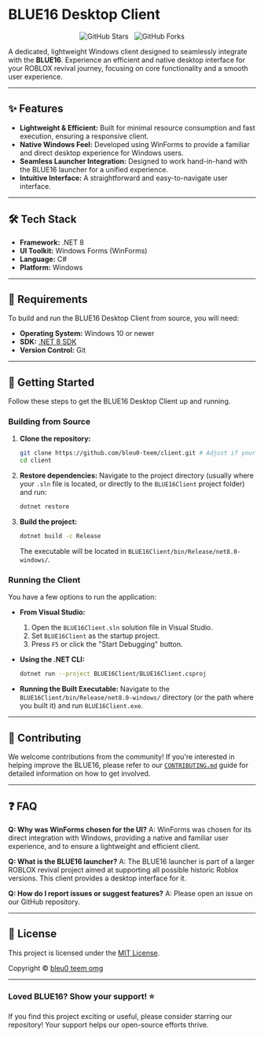 # BLUE16 Desktop Client

<p align="center">
  <img src="https://img.shields.io/github/stars/bleu0-teem/client?style=for-the-badge&logo=github&label=Stars" alt="GitHub Stars"/>
  &nbsp;
  <img src="https://img.shields.io/github/forks/bleu0-teem/client?style=for-the-badge&logo=github&label=Forks" alt="GitHub Forks"/>
</p>

A dedicated, lightweight Windows client designed to seamlessly integrate with the **BLUE16**. Experience an efficient and native desktop interface for your ROBLOX revival journey, focusing on core functionality and a smooth user experience.

---

## ✨ Features

*   **Lightweight & Efficient:** Built for minimal resource consumption and fast execution, ensuring a responsive client.
*   **Native Windows Feel:** Developed using WinForms to provide a familiar and direct desktop experience for Windows users.
*   **Seamless Launcher Integration:** Designed to work hand-in-hand with the BLUE16 launcher for a unified experience.
*   **Intuitive Interface:** A straightforward and easy-to-navigate user interface.

---

## 🛠️ Tech Stack

*   **Framework:** .NET 8
*   **UI Toolkit:** Windows Forms (WinForms)
*   **Language:** C#
*   **Platform:** Windows

---

## 🚀 Requirements

To build and run the BLUE16 Desktop Client from source, you will need:

*   **Operating System:** Windows 10 or newer
*   **SDK:** [.NET 8 SDK](https://dotnet.microsoft.com/download/dotnet/8.0)
*   **Version Control:** Git

---

## 🏁 Getting Started

Follow these steps to get the BLUE16 Desktop Client up and running.

### Building from Source

1.  **Clone the repository:**
    ```bash
    git clone https://github.com/bleu0-teem/client.git # Adjust if your repo name is different
    cd client
    ```

2.  **Restore dependencies:**
    Navigate to the project directory (usually where your `.sln` file is located, or directly to the `BLUE16Client` project folder) and run:
    ```bash
    dotnet restore
    ```

3.  **Build the project:**
    ```bash
    dotnet build -c Release
    ```
    The executable will be located in `BLUE16Client/bin/Release/net8.0-windows/`.

### Running the Client

You have a few options to run the application:

*   **From Visual Studio:**
    1.  Open the `BLUE16Client.sln` solution file in Visual Studio.
    2.  Set `BLUE16Client` as the startup project.
    3.  Press `F5` or click the "Start Debugging" button.

*   **Using the .NET CLI:**
    ```bash
    dotnet run --project BLUE16Client/BLUE16Client.csproj
    ```

*   **Running the Built Executable:**
    Navigate to the `BLUE16Client/bin/Release/net8.0-windows/` directory (or the path where you built it) and run `BLUE16Client.exe`.

---

## 👋 Contributing

We welcome contributions from the community! If you're interested in helping improve the BLUE16, please refer to our [`CONTRIBUTING.md`](CONTRIBUTING.md) guide for detailed information on how to get involved.

---

## ❓ FAQ

**Q: Why was WinForms chosen for the UI?**
A: WinForms was chosen for its direct integration with Windows, providing a native and familiar user experience, and to ensure a lightweight and efficient client.

**Q: What is the BLUE16 launcher?**
A: The BLUE16 launcher is part of a larger ROBLOX revival project aimed at supporting all possible historic Roblox versions. This client provides a desktop interface for it.

**Q: How do I report issues or suggest features?**
A: Please open an issue on our GitHub repository.

---

## 📄 License

This project is licensed under the [MIT License](LICENSE).

Copyright © [bleu0 teem omg](https://github.com/bleu0-teem)

---

### Loved BLUE16? Show your support! ⭐
If you find this project exciting or useful, please consider starring our repository! Your support helps our open-source efforts thrive.